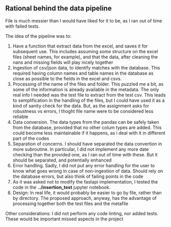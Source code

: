 Rational behind the data pipeline
---------------------------------

File is much messier than I would have liked for it to be, as I ran out of time with failed tests.

The idea of the pipeline was to:
1. Have a function that extract data from the excel, and saves it for subsequent use. This includes
  assuming *some* structure on the excel files (sheet names, for example), and that the data, after
  cleaning the nans and missing fields will play nicely together
2. Ingestion of csv/json data, to identify matches with the database. This required having column names and table names
  in the database as close as possible to the fields in the excel and csvs.
3. Processing of the name of the files and folder. This puzzled me a bit, as some of the information is already available
  in the metadata. The only real info I needed was the test file to extract from the test csv. This leads to semplification 
  in the handling of the files, but I could have used it as a kind of sanity check for the data. But, as the assignment 
  asks for robustness vs errors, I thoght file name were to be considered less reliable
4. Data conversion. The data types from the pandas can be safely taken from the database, provided that no other colum types are 
  added. This could become less maintainable if it happens, as i deal with it in different part of the codes
5. Separation of concerns. I should have separated the data convertion in more subroutine. In particular, I did not implement
  any more date checking than the provided one, as I ran out of time with these. But it should be separated, and potentially enhanced
6. Error handling. Sadly, I did not put any error handling for the user to know what goes wrong in case of non-ingestion of data. Should 
  rely on the database errors, but also think of failing points in the code
7. As it was asked not to modify the fastapi implementation, I tested the code in the **../insertion_test** jupyter notebook. 
8. Design: In real life, it would probably be easier to go by file, rather than by directory. The proposed approach, anyway, 
  has the advantage of processing together both the test files and the metafile

Other considerations: I did not perform any code linting, nor added tests. These would be important missed aspects in the project
